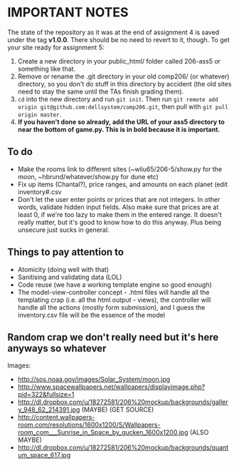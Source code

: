 IMPORTANT NOTES
===============
The state of the repository as it was at the end of assignment 4 is saved under the tag **v1.0.0**. There should be no need to revert to it, though. To get your site ready for assignment 5:

1.  Create a new directory in your public_html/ folder called 206-ass5 or something like that.
2.  Remove or rename the .git directory in your old comp206/ (or whatever) directory, so you don't do stuff in this directory by accident (the old sites need to stay the same until the TAs finish grading them).
3.  `cd` into the new directory and run `git init`. Then run `git remote add origin git@github.com:dellsystem/comp206.git`, then pull with `git pull origin master`.
4.  **If you haven't done so already, add the URL of your ass5 directory to near the bottom of game.py. This is in bold because it is important.**

To do
-----

*   Make the rooms link to different sites (~wliu65/206-5/show.py for the moon, ~hbrund/whatever/show.py for dune etc)
*   Fix up items (Chantal?), price ranges, and amounts on each planet (edit inventory#.csv
*   Don't let the user enter points or prices that are not integers. In other words, validate hidden input fields. Also make sure that prices are at least 0, if we're too lazy to make them in the entered range. It doesn't really matter, but it's good to know how to do this anyway. Plus being unsecure just sucks in general.

Things to pay attention to
--------------------------

*   Atomicity (doing well with that)
*   Sanitising and validating data (LOL)
*   Code reuse (we have a working template engine so good enough) 
*   The model-view-controller concept - .html files will handle all the templating crap (i.e. all the html output - views), the controller will handle all the actions (mostly form submission), and I guess the inventory.csv file will be the essence of the model

Random crap we don't really need but it's here anyways so whatever
------------------------------------------------------------------

Images:

*   http://sos.noaa.gov/images/Solar_System/moon.jpg
*   http://www.spacewallpapers.net/wallpapers/displayimage.php?pid=322&fullsize=1
*   http://dl.dropbox.com/u/18272581/206%20mockup/backgrounds/gallery_948_62_214391.jpg (MAYBE) (GET SOURCE)
*   http://content.wallpapers-room.com/resolutions/1600x1200/S/Wallpapers-room_com___Sunrise_in_Space_by_gucken_1600x1200.jpg (ALSO MAYBE)
*   http://dl.dropbox.com/u/18272581/206%20mockup/backgrounds/quantum_space_617.jpg
